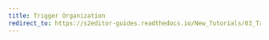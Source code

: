 ```yaml
---
title: Trigger Organization
redirect_to: https://s2editor-guides.readthedocs.io/New_Tutorials/03_Trigger_Editor/052_Trigger_Organization
---
```

